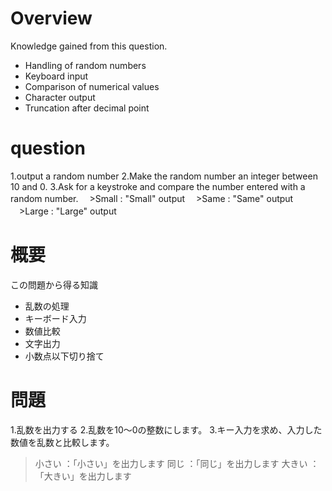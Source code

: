 # Overview
Knowledge gained from this question.

* Handling of random numbers
* Keyboard input
* Comparison of numerical values
* Character output
* Truncation after decimal point

# question

1.output a random number
2.Make the random number an integer between 10 and 0.
3.Ask for a keystroke and compare the number entered with a random number.
　>Small : "Small" output
　>Same  : "Same" output
　>Large : "Large" output

# 概要
この問題から得る知識

* 乱数の処理
* キーボード入力
* 数値比較
* 文字出力
* 小数点以下切り捨て

# 問題
1.乱数を出力する
2.乱数を10〜0の整数にします。
3.キー入力を求め、入力した数値を乱数と比較します。
>小さい ：「小さい」を出力します
>同じ  ：「同じ」を出力します
>大きい ：「大きい」を出力します
